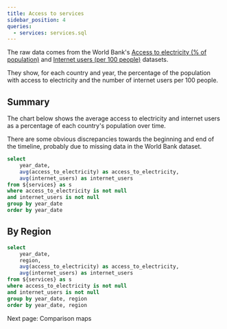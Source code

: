 ```yaml
---
title: Access to services
sidebar_position: 4
queries:
  - services: services.sql
---
```


The raw data comes from the World Bank's [Access to electricity (% of population)](https://data.worldbank.org/indicator/EG.ELC.ACCS.ZS) and [Internet users (per 100 people)](https://data.worldbank.org/indicator/IT.NET.USER.ZS) datasets.

They show, for each country and year, the percentage of the population with access to electricity and the number of internet users per 100 people.

## Summary

The chart below shows the average access to electricity and internet users as a percentage of each country's population over time.

There are some obvious discrepancies towards the beginning and end of the timeline, probably due to missing data in the World Bank dataset.

```sql summary_by_year
select 
    year_date,
    avg(access_to_electricity) as access_to_electricity,
    avg(internet_users) as internet_users
from ${services} as s
where access_to_electricity is not null
and internet_users is not null
group by year_date
order by year_date
```


<LineChart
  title="Access to Electricity and Internet Users Over Time"
  x=year_date
  y=access_to_electricity
  y2=internet_users
  data={summary_by_year}
  yAxisTitle="Access to Electricity (%)"
  y2AxisTitle="Internet Users (%)"
  xAxisTitle="Year"
  yAxisFormat="0.0%"
  y2AxisFormat="0.0%"
  height=400
  />

  ## By Region

```sql summary_by_year_region
select 
    year_date,
    region,
    avg(access_to_electricity) as access_to_electricity,
    avg(internet_users) as internet_users
from ${services} as s
where access_to_electricity is not null
and internet_users is not null
group by year_date, region
order by year_date, region
```
<LineChart
    title="Access to Electricity Over Time by Region"
    x=year_date
    y=access_to_electricity
    series=region
    data={summary_by_year_region}
    yAxisTitle="Access to Electricity (%)"
    xAxisTitle="Year"
    yAxisFormat="0.0%"
    height=600
    />

<LineChart
    title="Internet Users Over Time by Region"
    x=year_date
    y=internet_users
    series=region
    data={summary_by_year_region}
    yAxisTitle="Internet Users (%)"
    xAxisTitle="Year"
    yAxisFormat="0.0%"
    height=600
    />

<LinkButton url='maps'>
  Next page: Comparison maps
</LinkButton>